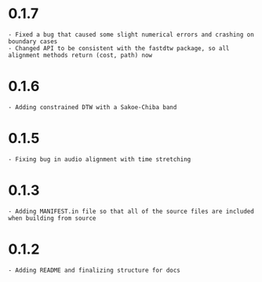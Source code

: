 # 0.1.7
    - Fixed a bug that caused some slight numerical errors and crashing on boundary cases
    - Changed API to be consistent with the fastdtw package, so all alignment methods return (cost, path) now

# 0.1.6
    - Adding constrained DTW with a Sakoe-Chiba band

# 0.1.5
    - Fixing bug in audio alignment with time stretching

# 0.1.3
    - Adding MANIFEST.in file so that all of the source files are included when building from source

# 0.1.2
    - Adding README and finalizing structure for docs
